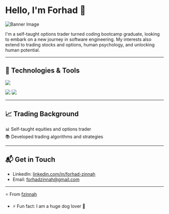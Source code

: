 
# Hello, I'm Forhad 👋

![Banner Image](your-banner-image-url)

I'm a self-taught options trader turned coding bootcamp graduate, looking to embark on a new journey in software engineering. My interests also extend to trading stocks and options, human psychology, and unlocking human potential.

---

## 🔧 Technologies & Tools

![](https://img.shields.io/badge/Code-JavaScript-informational?style=flat&logo=javascript&logoColor=white&color=2bbc8a)

![](https://img.shields.io/badge/Tools-NodeJS-informational?style=flat&logo=node.js&logoColor=white&color=2bbc8a)
![](https://img.shields.io/badge/Tools-React-informational?style=flat&logo=react&logoColor=white&color=2bbc8a)

---

## 📈 Trading Background

📊 Self-taught equities and options trader  
📚 Developed trading algorithms and strategies  

---


## 📬 Get in Touch

- LinkedIn: [linkedin.com/in/forhad-zinnah](https://linkedin.com)
- Email: forhadzinnah@gmail.com

---

⭐️ From [fzinnah](https://github.com/fzinnah)

- ⚡ Fun fact: I am a huge dog lover 🐶

```
